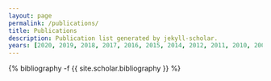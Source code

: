 ```yaml
---
layout: page
permalink: /publications/
title: Publications
description: Publication list generated by jekyll-scholar.
years: [2020, 2019, 2018, 2017, 2016, 2015, 2014, 2012, 2011, 2010, 2009, 2008, 2007, 2006, 2004]
---
```

<!-- _pages/publications.md -->
<div class="publications">

{% bibliography -f {{ site.scholar.bibliography }} %}

</div>
